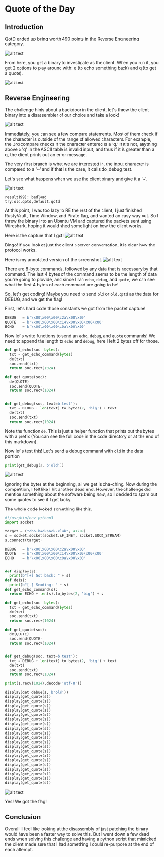 # Quote of the Day

## Introduction

QotD ended up being worth 490 points in the Reverse Engineering category. 

![alt text](./images/description.png "BigCorp is considering changing vendors for their mission-critical quote-of-the-day servers. Naturally, they are concerned that the new software be very secure. The new vendor has set up a sample server at cha.hackpack.club:41709 for BigCorp's security evaluation.  The server source code is a tightly guarded proprietary trade secret protected by lawyer-sharks with DMCA-lasers on their heads. Still, the client binary is freely available from the vendor. Can you reverse it to find any backdoors in the vendor's server?")

From here, you get a binary to investigate as the client. When you run it, you get 2 options to play around with: e (to echo something back) and q (to get a quote).

![alt text](./images/client_output.png "The terminal output of the client binary after entering \"e give me the flag\" \"e echo echo echo\" and a three \"q\"s")

## Reverse Engineering 

The challenge hints about a backdoor in the client, let's throw the client binary into a disassembler of our choice and take a look!

![alt text](./images/disassemble.png "Disassembly of the client binary")

Immediately, you can see a few compare statements. Most of them check if the character is outside of the range of allowed characters. For example, the 3rd compare checks if the character entered is a 'q.' If it's not, anything above a 'q' in the ASCII table is invalid input, and thus if it is greater than a q, the client prints out an error message.

The very first branch is what we are interested in, the input character is compared to a '~' and if that is the case, it calls do_debug_test. 

Let's see what happens when we use the client binary and give it a '~'. 

![alt text](./images/client_debug.png "The terminal output of the client binary after entering '~'")

```
result(99): badload
try:old.qotd,default.qotd
```
At this point, I was too lazy to RE the rest of the client, I just finished RustyVault, Time Window, and Pirate flag, and wanted an easy way out. So I threw the binary into an Ubuntu VM and captured the packets sent using Wireshark, hoping it would shed some light on how the client works.

Here is the capture that I got!
![alt text](./images/capture.png "Hexdump of the TCP stream from the client to the remote")

Bingo! If you look at just the client->server conversation, it is clear how the protocol works. 

Here is my annotated version of the screenshot. 
![alt text](./images/capture_notes.png "Hexdump of the TCP stream from the client to the remote")

There are 8-byte commands, followed by any data that is necessary by that command. The last 4 bytes of the command seems to be the length of data you're going to provide, and since I ran `echo`, `debug`, and `quote`, we can see what the first 4 bytes of each command are going to be!

So, let's get coding! Maybe you need to send `old` or `old.qotd` as the data for DEBUG, and we get the flag! 

First, let's hard code those constants we got from the packet capture!

```python
DEBUG   = b'\x00\x00\x00\x2a\x00\x00'
QUOTE   = b'\x00\x00\x00\x14\x00\x00\x00\x00'
ECHO    = b'\x00\x00\x00\x0a\x00\x00'
```

Now let's write functions to send an `echo`, `debug`, and `quote` commands! We need to append the length to `echo` and `debug`, here I left 2 bytes off for those. 

```python
def get_echo(soc, bytes):
  txt = get_echo_command(bytes)
  de(txt)
  soc.send(txt)
  return soc.recv(1024)

def get_quote(soc):
  de(QUOTE)
  soc.send(QUOTE)
  return soc.recv(1024)


def get_debug(soc, text=b'test'):
  txt = DEBUG + len(text).to_bytes(2, 'big') + text
  de(txt)
  soc.send(txt)
  return soc.recv(1024)
```

Note the function `de`. This is just a helper function that prints out the bytes with a prefix (You can see the full code in the code directory or at the end of this markdown).

Now let's test this! Let's send a debug command with `old` in the data portion.

```python
print(get_debug(s, b'old'))
```
![alt text](./images/debug_old.png "The responce from the server when you send the debug command followed by old")

Ignoring the bytes at the beginning, all we get is cha-ching. Now during the competition, I felt like I hit another dead end. However, the challenge did mention something about the software being *new*, so I decided to spam out some quotes to see if I get lucky.

The whole code looked something like this. 

```python
#!/usr/bin/env python3
import socket

target = ("cha.hackpack.club", 41709)
s = socket.socket(socket.AF_INET, socket.SOCK_STREAM)
s.connect(target)

DEBUG   = b'\x00\x00\x00\x2a\x00\x00'
QUOTE   = b'\x00\x00\x00\x14\x00\x00\x00\x00'
ECHO    = b'\x00\x00\x00\x0a\x00\x00'


def display(s):
  print(b"[+] Got back: " + s)
def de(s):
  print(b"[-] Sending: " + s)
def get_echo_command(s):
  return ECHO + len(s).to_bytes(2, 'big') + s

def get_echo(soc, bytes):
  txt = get_echo_command(bytes)
  de(txt)
  soc.send(txt)
  return soc.recv(1024)

def get_quote(soc):
  de(QUOTE)
  soc.send(QUOTE)
  return soc.recv(1024)


def get_debug(soc, text=b'test'):
  txt = DEBUG + len(text).to_bytes(2, 'big') + text
  de(txt)
  soc.send(txt)
  return soc.recv(1024)

print(s.recv(1024).decode('utf-8'))

display(get_debug(s, b'old'))
display(get_quote(s))
display(get_quote(s))
display(get_quote(s))
display(get_quote(s))
display(get_quote(s))
display(get_quote(s))
display(get_quote(s))
display(get_quote(s))
display(get_quote(s))
display(get_quote(s))
display(get_quote(s))
display(get_quote(s))
display(get_quote(s))
display(get_quote(s))
display(get_quote(s))
display(get_quote(s))
display(get_quote(s))
display(get_quote(s))
display(get_quote(s))
display(get_quote(s))
```
![alt text](./images/bingo.png "Output for the solve.py script")

Yes! We got the flag!

## Conclusion

Overall, I feel like looking at the disassembly of just patching the binary would have been a faster way to solve this. But I went down a few dead ends when solving this challenge and having a python script that mimicked the client made sure that I had something I could re-purpose at the end of each attempt. 